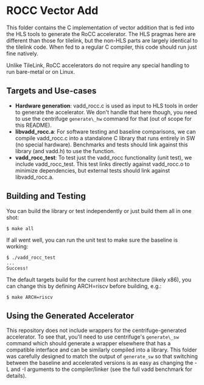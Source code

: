 # ROCC Vector Add
This folder contains the C implementation of vector addition that is fed into
the HLS tools to generate the RoCC accelerator. The HLS pragmas here are
different than those for tilelink, but the non-HLS parts are largely identical
to the tilelink code. When fed to a regular C compiler, this code should run
just fine natively.

Unlike TileLink, RoCC accelerators do not require any special handling to run
bare-metal or on Linux.

## Targets and Use-cases

* **Hardware generation**: vadd\_rocc.c is used as input to HLS tools in order to
  generate the accelerator. We don't handle that here though, you need to use
  the centrifuge `generate\_hw` command for that (out of scope for this README).
* **libvadd\_rocc.a**: For software testing and baseline comparisons, we can
  compile vadd\_rocc.c into a standalone C library that runs entirely in SW (no
  special hardware). Benchmarks and tests should link against this library (and
  vadd.h) to use the function.
* **vadd\_rocc\_test**: To test just the vadd\_rocc functionality (unit test),
  we include vadd\_rocc\_test. This test links directly against vadd\_rocc.o to
  minimize dependencies, but external tests should link against libvadd\_rocc.a.

## Building and Testing
You can build the library or test independently or just build them all in one shot:

    $ make all

If all went well, you can run the unit test to make sure the baseline is working:

    $ ./vadd_rocc_test
    ...
    Success!

The default targets build for the current host architecture (likely x86), you
can change this by defining ARCH=riscv before building, e.g.:

    $ make ARCH=riscv

## Using the Generated Accelerator
This repository does not include wrappers for the centrifuge-generated
accelerator. To see that, you'll need to use centrifuge's `generate\_sw`
command which should generate a wrapper elsewhere that has a compatible
interface and can be similarly compiled into a library. This folder was
carefully designed to match the output of `generate_sw` so that switching
between the baseline and accelerated versions is as easy as changing the -L and
-I arguments to the compiler/linker (see the full vadd benchmark for details).
